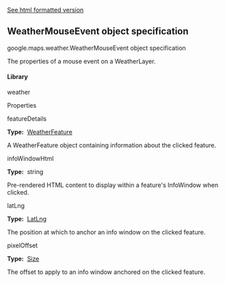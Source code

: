 [See html formatted version](https://huasofoundries.github.io/google-maps-documentation/WeatherMouseEvent.html)

## WeatherMouseEvent object specification

google.maps.weather.WeatherMouseEvent object specification

The properties of a mouse event on a WeatherLayer.

#### Library

weather

Properties

featureDetails

**Type:**  [WeatherFeature](WeatherFeature.md)

A WeatherFeature object containing information about the clicked feature.

infoWindowHtml

**Type:**  string

Pre-rendered HTML content to display within a feature's InfoWindow when clicked.

latLng

**Type:**  [LatLng](LatLng.md)

The position at which to anchor an info window on the clicked feature.

pixelOffset

**Type:**  [Size](Size.md)

The offset to apply to an info window anchored on the clicked feature.
